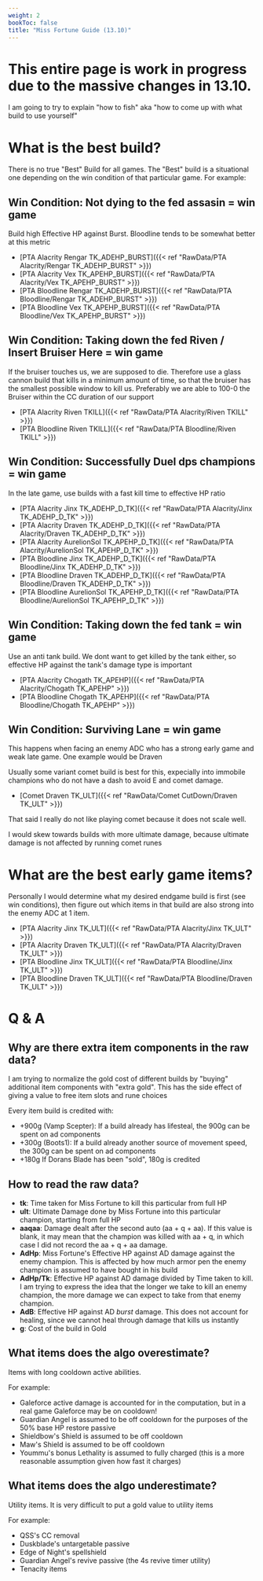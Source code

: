 ```yaml
---
weight: 2
bookToc: false
title: "Miss Fortune Guide (13.10)"
---
```



# This entire page is work in progress due to the massive changes in 13.10.
I am going to try to explain "how to fish" aka "how to come up with what build to use yourself"

# What is the best build?
There is no true "Best" Build for all games. The "Best" build is a situational one depending on the win condition of that particular game. For example:

## Win Condition: Not dying to the fed assasin = win game 

Build high Effective HP against Burst. Bloodline tends to be somewhat better at this metric
- [PTA Alacrity Rengar TK_ADEHP_BURST]({{< ref "RawData/PTA Alacrity/Rengar TK_ADEHP_BURST" >}})
- [PTA Alacrity Vex TK_APEHP_BURST]({{< ref "RawData/PTA Alacrity/Vex TK_APEHP_BURST" >}})
- [PTA Bloodline Rengar TK_ADEHP_BURST]({{< ref "RawData/PTA Bloodline/Rengar TK_ADEHP_BURST" >}})
- [PTA Bloodline Vex TK_APEHP_BURST]({{< ref "RawData/PTA Bloodline/Vex TK_APEHP_BURST" >}})

## Win Condition: Taking down the fed Riven / Insert Bruiser Here = win game 

If the bruiser touches us, we are supposed to die. Therefore use a glass cannon build that kills in a minimum amount of time, so that the bruiser has the smallest possible window to kill us.
Preferably we are able to 100-0 the Bruiser within the CC duration of our support

- [PTA Alacrity Riven TKILL]({{< ref "RawData/PTA Alacrity/Riven TKILL" >}})
- [PTA Bloodline Riven TKILL]({{< ref "RawData/PTA Bloodline/Riven TKILL" >}})

## Win Condition: Successfully Duel dps champions = win game 

In the late game, use builds with a fast kill time to effective HP ratio 
- [PTA Alacrity Jinx TK_ADEHP_D_TK]({{< ref "RawData/PTA Alacrity/Jinx TK_ADEHP_D_TK" >}})
- [PTA Alacrity Draven TK_ADEHP_D_TK]({{< ref "RawData/PTA Alacrity/Draven TK_ADEHP_D_TK" >}})
- [PTA Alacrity AurelionSol TK_APEHP_D_TK]({{< ref "RawData/PTA Alacrity/AurelionSol TK_APEHP_D_TK" >}})
- [PTA Bloodline Jinx TK_ADEHP_D_TK]({{< ref "RawData/PTA Bloodline/Jinx TK_ADEHP_D_TK" >}})
- [PTA Bloodline Draven TK_ADEHP_D_TK]({{< ref "RawData/PTA Bloodline/Draven TK_ADEHP_D_TK" >}})
- [PTA Bloodline AurelionSol TK_APEHP_D_TK]({{< ref "RawData/PTA Bloodline/AurelionSol TK_APEHP_D_TK" >}})

## Win Condition: Taking down the fed tank = win game 

Use an anti tank build. We dont want to get killed by the tank either, so effective HP against the tank's damage type is important
- [PTA Alacrity Chogath TK_APEHP]({{< ref "RawData/PTA Alacrity/Chogath TK_APEHP" >}})
- [PTA Bloodline Chogath TK_APEHP]({{< ref "RawData/PTA Bloodline/Chogath TK_APEHP" >}})

## Win Condition: Surviving Lane = win game 
This happens when facing an enemy ADC who has a strong early game and weak late game. One example would be Draven

Usually some variant comet build is best for this, expecially into immobile champions who do not have a dash to avoid E and comet damage.

- [Comet Draven TK_ULT]({{< ref "RawData/Comet CutDown/Draven TK_ULT" >}})

That said I really do not like playing comet because it does not scale well. 

I would skew towards builds with more ultimate damage, because ultimate damage is not affected by running comet runes 


# What are the best early game items?
Personally I would determine what my desired endgame build is first (see win conditions), then figure out which items in that build are also strong into the enemy ADC at 1 item.

- [PTA Alacrity Jinx TK_ULT]({{< ref "RawData/PTA Alacrity/Jinx TK_ULT" >}})
- [PTA Alacrity Draven TK_ULT]({{< ref "RawData/PTA Alacrity/Draven TK_ULT" >}})
- [PTA Bloodline Jinx TK_ULT]({{< ref "RawData/PTA Bloodline/Jinx TK_ULT" >}})
- [PTA Bloodline Draven TK_ULT]({{< ref "RawData/PTA Bloodline/Draven TK_ULT" >}})



# Q & A

## Why are there extra item components in the raw data?
I am trying to normalize the gold cost of different builds by "buying" additional item components with "extra gold". This has the side effect of giving a value to free item slots and rune choices 

Every item build is credited with:
- +900g (Vamp Scepter): If a build already has lifesteal, the 900g can be spent on ad components 
- +300g (Boots1): If a build already another source of movement speed, the 300g can be spent on ad components  
- +180g If Dorans Blade has been "sold", 180g is credited 

## How to read the raw data?

- **tk**: Time taken for Miss Fortune to kill this particular from full HP
- **ult**: Ultimate Damage done by Miss Fortune into this particular champion, starting from full HP
- **aaqaa**: Damage dealt after the second auto (aa + q + aa). If this value is blank, it may mean that the champion was killed with aa + q, in which case I did not record the aa + q + aa damage.
- **AdHp**: Miss Fortune's Effective HP against AD damage against the enemy champion. This is affected by how much armor pen the enemy champion is assumed to have bought in his build
- **AdHp/Tk**: Effective HP against AD damage divided by Time taken to kill. I am trying to express the idea that the longer we take to kill an enemy champion, the more damage we can expect to take from that enemy champion.
- **AdB**: Effective HP against AD *burst* damage. This does not account for healing, since we cannot heal through damage that kills us instantly
- **g**: Cost of the build in Gold

## What items does the algo overestimate?
Items with long cooldown active abilities. 

For example:
- Galeforce active damage is accounted for in the computation, but in a real game Galeforce may be on cooldown!
- Guardian Angel is assumed to be off cooldown for the purposes of the 50% base HP restore passive
- Shieldbow's Shield is assumed to be off cooldown
- Maw's Shield is assumed to be off cooldown
- Yoummu's bonus Lethality is assumed to fully charged (this is a more reasonable assumption given how fast it charges)

## What items does the algo underestimate?
Utility items. It is very difficult to put a gold value to utility items

For example:
- QSS's CC removal
- Duskblade's untargetable passive
- Edge of Night's spellshield
- Guardian Angel's revive passive (the 4s revive timer utility)
- Tenacity items
